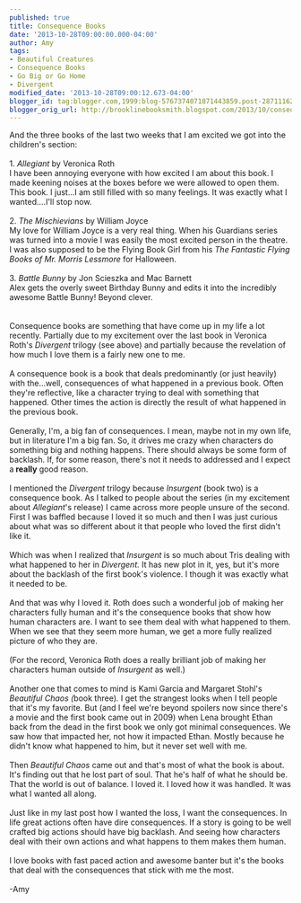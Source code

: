 ```yaml
---
published: true
title: Consequence Books
date: '2013-10-28T09:00:00.000-04:00'
author: Amy
tags:
- Beautiful Creatures
- Consequence Books
- Go Big or Go Home
- Divergent
modified_date: '2013-10-28T09:00:12.673-04:00'
blogger_id: tag:blogger.com,1999:blog-5767374071871443859.post-2871116217958726086
blogger_orig_url: http://brooklinebooksmith.blogspot.com/2013/10/consequence-books.html
---
```


And the three books of the last two weeks that I am excited we got into the children's section:<br /><br />1.<em> Allegiant</em> by Veronica Roth<br />I have been annoying everyone with how excited I am about this book. I made keening noises at the boxes before we were allowed to open them. This book. I just...I am still filled with so many feelings. It was exactly what I wanted....I'll stop now.<br /><br />2. <em>The Mischievians</em> by William Joyce<br />My love for William Joyce is a very real thing. When his Guardians series was turned into a movie I was easily the most excited person in the theatre. I was also supposed to be the Flying Book Girl from his <em>The Fantastic Flying Books of Mr. Morris Lessmore</em> for Halloween.<br /><br />3. <i>Battle Bunny</i> by Jon Scieszka and Mac Barnett<br />Alex gets the overly sweet Birthday Bunny and edits it into the incredibly awesome Battle Bunny! Beyond clever.<br /><br /><br />Consequence books are something that have come up in my life a lot recently. Partially due to my excitement over the last book in Veronica Roth's<i> Divergent</i> trilogy (see above) and partially because the revelation of how much I love them is a fairly new one to me.<br /><br />A consequence book is a book that deals predominantly (or just heavily) with the...well, consequences of what happened in a previous book. Often they're reflective, like a character trying to deal with something that happened. Other times the action is directly the result of what happened in the previous book.<br /><br />Generally, I'm, a big fan of consequences. I mean, maybe not in my own life, but in literature I'm a big fan. So, it drives me crazy when characters do something big and nothing happens. There should always be some form of backlash. If, for some reason, there's not it needs to addressed and I expect a<b> really</b> good reason.<br /><br />I mentioned the <i>Divergent</i> trilogy because<i> Insurgent</i> (book two) is a consequence book. As I talked to people about the series (in my excitement about <i>Allegiant</i>'s release) I came across more people unsure of the second. First I was baffled because I loved it so much and then I was just curious about what was so different about it that people who loved the first didn't like it.<br /><br />Which was when I realized that <i>Insurgent</i> is so much about Tris dealing with what happened to her in<i> Divergent.</i> It has new plot in it, yes, but it's more about the backlash of the first book's violence. I though it was exactly what it needed to be.<br /><br />And that was why I loved it. Roth does such a wonderful job of making her characters fully human and it's the consequence books that show how human characters are. I want to see them deal with what happened to them. When we see that they seem more human, we get a more fully realized picture of who they are.<br /><br />(For the record, Veronica Roth does a really brilliant job of making her characters human outside of <i>Insurgent </i>as well.)<br /><br />Another one that comes to mind is Kami Garcia and Margaret Stohl's <i>Beautiful Chaos (</i>book three)<i>. </i>I get the strangest looks when I tell people that it's my favorite. But (and I feel we're beyond spoilers now since there's a movie and the first book came out in 2009) when Lena brought Ethan back from the dead in the first book we only got minimal consequences. We saw how that impacted her, not how it impacted Ethan. Mostly because he didn't know what happened to him, but it never set well with me.<br /><br />Then <i>Beautiful Chaos</i> came out and that's most of what the book is about. It's finding out that he lost part of soul. That he's half of what he should be. That the world is out of balance. I loved it. I loved how it was handled. It was what I wanted all along.<br /><br />Just like in my last post how I wanted the loss, I want the consequences. In life great actions often have dire consequences. If a story is going to be well crafted big actions should have big backlash. And seeing how characters deal with their own actions and what happens to them makes them human.<br /><br />I love books with fast paced action and awesome banter but it's the books that deal with the consequences that stick with me the most.<br /><br />-Amy